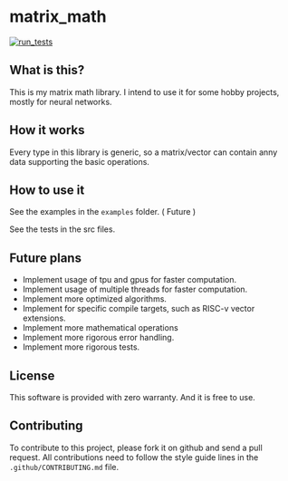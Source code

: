 # matrix_math
[![run_tests](https://github.com/ivario123/matrix_math/actions/workflows/run_tests.yml/badge.svg)](https://github.com/ivario123/matrix_math/actions/workflows/run_tests.yml)
## What is this?

This is my matrix math library.
I intend to use it for some hobby projects, mostly for neural networks.

## How it works

Every type in this library is generic, so a matrix/vector can contain anny data supporting the basic
operations.

## How to use it

See the examples in the `examples` folder. ( Future )

See the tests in the src files.

## Future plans

- Implement usage of tpu and gpus for faster computation.
- Implement usage of multiple threads for faster computation.
- Implement more optimized algorithms.
- Implement for specific compile targets, such as RISC-v vector extensions.
- Implement more mathematical operations
- Implement more rigorous error handling.
- Implement more rigorous tests.

## License

This software is provided with zero warranty.
And it is free to use.

## Contributing

To contribute to this project, please fork it on github and send a pull request.
All contributions need to follow the style guide lines in the `.github/CONTRIBUTING.md` file.
